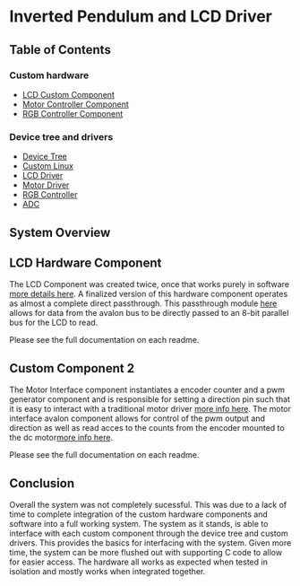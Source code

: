 # Inverted Pendulum and LCD Driver

## Table of Contents
### Custom hardware
- [LCD Custom Component](../hdl/LCD-Passthrough/README)
- [Motor Controller Component](../hdl/Motor-Interface/README.md)
- [RGB Controller Component](../hdl/RGB-Controller/README.md)
### Device tree and drivers
- [Device Tree](../linux/dts)
- [Custom Linux](../linux/Custom-Kernel/)
- [LCD Driver](../linux/LCD-Controller/README.md)
- [Motor Driver](../linux/Motor-Controller/README.md)
- [RGB Controller](../linux/RGB-Controller/README.md)
- [ADC](../linux/ADC/README.md)

## System Overview


## LCD Hardware Component
The LCD Component was created twice, once that works purely in software [more details here](../hdl/LCD-Controller/README.md). A finalized version of this hardware component operates as almost a complete direct passthrough. This passthrough module [here](../hdl/LCD-Passthrough/README.md) allows for data from the avalon bus to be directly passed to an 8-bit parallel bus for the LCD to read. 

Please see the full documentation on each readme. 

## Custom Component 2
The Motor Interface component instantiates a encoder counter and a pwm generator component and is responsible for setting a direction pin such that it is easy to interact with a traditional motor driver [more info here](../hdl/Motor-Interface/README.md). The motor interface avalon component allows for control of the pwm output and direction as well as read acces to the counts from the encoder mounted to the dc motor[more info here](../hdl/Motor-Interface/README.md).

Please see the full documentation on each readme. 

## Conclusion
Overall the system was not completely sucessful. This was due to a lack of time to complete integration of the custom hardware components and software into a full working system. The system as it stands, is able to interface with each custom component through the device tree and custom drivers. This provides the basics for interfacing with the system. Given more time, the system can be more flushed out with supporting C code to allow for easier access. The hardware all works as expected when tested in isolation and mostly works when integrated together. 

